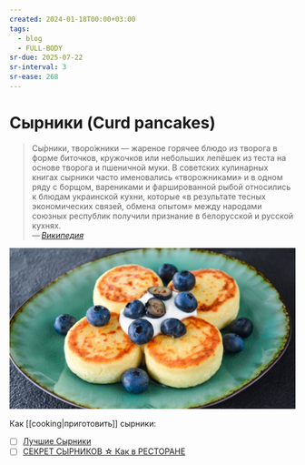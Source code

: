 ```yaml
---
created: 2024-01-18T00:00+03:00
tags:
  - blog
  - FULL-BODY
sr-due: 2025-07-22
sr-interval: 3
sr-ease: 268
---
```


# Сырники (Curd pancakes)

> Сы́рники, творо́жники — жареное горячее блюдо из творога в форме биточков, кружочков или небольших лепёшек из теста на основе творога и пшеничной муки. В советских кулинарных книгах сырники часто именовались «творожниками» и в одном ряду с борщом, варениками и фаршированной рыбой относились к блюдам украинской кухни, которые «в результате тесных экономических связей, обмена опытом» между народами союзных республик получили признание в белорусской и русской кухнях.\
> — <cite>[Википедия](https://ru.wikipedia.org/wiki/%D0%A1%D1%8B%D1%80%D0%BD%D0%B8%D0%BA%D0%B8)</cite>

![Currd pankekes](img/curd_pancakes.jpg)

Как [[cooking|приготовить]] сырники:

- [ ] [Лучшие Сырники](https://www.youtube.com/watch?app=desktop&v=qg4D7NFtTeI#dialog)
- [ ] [СЕКРЕТ СЫРНИКОВ ☆ Как в РЕСТОРАНЕ](https://www.youtube.com/watch?app=desktop&v=o-J33AkQja4)
